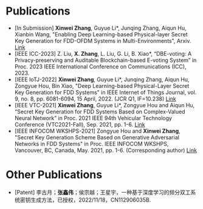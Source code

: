 
# Publications
- [In Submission] **Xinwei Zhang**, Guyue Li*, Junqing Zhang, Aiqun Hu, Xianbin Wang, "Enabling Deep Learning-based Physical-layer Secret Key Generation for FDD-OFDM Systems in Multi-Environments", Arxiv. [Link](https://www.researchgate.net/publication/365189930_Enabling_Deep_Learning-based_Physical-layer_Secret_Key_Generation_for_FDD-OFDM_Systems_in_Multi-Environments)
- [IEEE ICC-2023] Z. Liu, **X. Zhang**, L. Liu, G. Li, B. Xiao*, “DBE-voting: A Privacy-preserving and Auditable Blockchain-based E-voting System” in Proc. 2023 IEEE International Conference on Communications (ICC), 2023.
- [IEEE IoTJ-2022] **Xinwei Zhang**, Guyue Li*, Junqing Zhang, Aiqun Hu, Zongyue Hou, Bin Xiao, "Deep Learning-based Physical-Layer Secret Key Generation for FDD Systems" in IEEE Internet of Things Journal, vol. 9, no. 8, pp. 6081-6094, 15 April, 2022. (JCR Q1, IF=10.238) [Link](https://ieeexplore.ieee.org/document/9526766)
- [IEEE VTC-2021] **Xinwei Zhang**, Guyue Li*, Zongyue Hou and Aiqun Hu, “Secret Key Generation for FDD Systems Based on Complex-Valued Neural Network” in Proc. 2021 IEEE 94th Vehicular Technology Conference (VTC2021-Fall), Sep. 2021, pp. 1-6. [Link](https://ieeexplore.ieee.org/document/9625252)
- [IEEE INFOCOM WKSHPS-2021] Zongyue Hou and **Xinwei Zhang**, "Secret Key Generation Scheme Based on Generative Adversarial Networks in FDD Systems" in Proc. IEEE INFOCOM WKSHPS, Vancouver, BC, Canada, May. 2021, pp. 1-6. (Corresponding author) [Link](https://ieeexplore.ieee.org/document/9484457)

# Other Publications
- [Patent] 李古月；**张鑫伟**；侯宗越；王星宇，一种基于深度学习的频分双工系统密钥生成方法，已授权，2022/11/18，CN112906035B.
